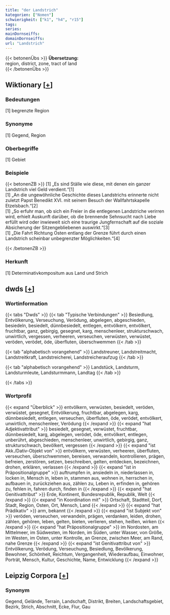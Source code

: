 ```yaml
---
title: "der Landstrich"
kategorien: ["Nomen"]
schwierigkeit: ["k1", "h4", "r15"]
tags:
series:
mainDornseiffs:
domainDornseiffs:
url: "Landstrich"
---
```


{{< betonenÜbs >}}
**Übersetzung:**  
region, district, zone, tract of land  
{{< /betonenÜbs >}}

## Wiktionary [[+](https://de.wiktionary.org/wiki/Landstrich)]

### Bedeutungen
[1] begrenzte Region  

### Synonyme
[1] Gegend, Region  

### Oberbegriffe
[1] Gebiet  

### Beispiele
{{< betonenZB >}}
[1] „Es sind Ställe wie diese, mit denen ein ganzer Landstrich viel Geld verdient.“[1]  
[1] „An die ungewöhnliche Geschichte dieses Landstrichs erinnerte nicht zuletzt Papst Benedikt XVI. mit seinem Besuch der Wallfahrtskapelle Etzelsbach.“[2]  
[1] „So erfuhr man, ob sich ein Freier in die entlegenen Landstriche verirren wird, erhielt Auskunft darüber, ob die brennende Sehnsucht nach Liebe erfüllt wird oder inwieweit sich eine traurige Jungfernschaft auf die soziale Absicherung der Sitzengebliebenen auswirkt.“[3]  
[1] „Die Fahrt Richtung Osten entlang der Grenze führt durch einen Landstrich scheinbar unbegrenzter Möglichkeiten.“[4]  

{{< /betonenZB >}}
### Herkunft
[1] Determinativkompositum aus Land und Strich  



## dwds [[+](https://www.dwds.de/wb/Landstrich)]

### Wortinformation
{{< tabs "Dwds" >}}
{{< tab "Typische Verbindungen" >}}
Besiedlung, Entvölkerung, Verseuchung, Verödung, abgelegen, abgeschieden, besiedeln, besiedelt, dünnbesiedelt, entlegen, entvölkern, entvölkert, fruchtbar, ganz, gebirgig, gesegnet, karg, menschenleer, strukturschwach, unwirtlich, vergessen, verheeren, verseuchen, verwüsten, verwüstet, veröden, verödet, öde, überfluten, überschwemmen
{{< /tab >}}

{{< tab "alphabetisch vorangehend" >}}
Landstreuner, Landstreitmacht, Landstreitkraft, Landstreicherei, Landstreicheraufzug
{{< /tab >}}

{{< tab "alphabetisch vorangehend" >}}
Landstück, Landsturm, Landsturmleute, Landsturmmann, Landtag
{{< /tab >}}

{{< /tabs >}}

### Wortprofil
{{< expand "Überblick" >}} entvölkern, verwüsten, besiedelt, veröden, verwüstet, gesegnet, Entvölkerung, fruchtbar, abgelegen, karg, dünnbesiedelt, entlegen, verseuchen, überfluten, öde, verödet, entvölkert, unwirtlich, menschenleer, Verödung {{< /expand >}}
{{< expand "hat Adjektivattribut" >}} besiedelt, gesegnet, verwüstet, fruchtbar, dünnbesiedelt, karg, abgelegen, verödet, öde, entvölkert, entlegen, unberührt, abgeschieden, menschenleer, unwirtlich, gebirgig, ganz, strukturschwach, bevölkert, vergessen {{< /expand >}}
{{< expand "ist Akk./Dativ-Objekt von" >}} entvölkern, verwüsten, verheeren, überfluten, verseuchen, überschwemmen, bereisen, verwandeln, kontrollieren, prägen, befreien, zerstören, setzen, beschreiben, gelten, entdecken, bezeichnen, drohen, erklären, verlassen {{< /expand >}}
{{< expand "ist in Präpositionalgruppe" >}} auftrumpfen in, ansiedeln in, niederlassen in, locken in, Mensch in, leben in, stammen aus, wohnen in, herrschen in, aufbauen in, zurückziehen aus, zählen zu, Leben in, erfinden in, gehören zu, fehlen in, fahren durch, finden in {{< /expand >}}
{{< expand "hat Genitivattribut" >}} Erde, Kontinent, Bundesrepublik, Republik, Welt {{< /expand >}}
{{< expand "in Koordination mit" >}} Ortschaft, Stadtteil, Dorf, Stadt, Region, Osten, Ort, Mensch, Land {{< /expand >}}
{{< expand "hat Prädikativ" >}} arm, bekannt {{< /expand >}}
{{< expand "ist Subjekt von" >}} veröden, verseuchen, verwandeln, prägen, verdanken, leiden, drohen, zählen, gehören, leben, gelten, bieten, verlieren, stehen, heißen, wirken {{< /expand >}}
{{< expand "hat Präpositionalgruppe" >}} im Nordosten, am Mittelmeer, im Südwesten, im Norden, im Süden, unter Wasser, von Größe, im Westen, im Osten, unter Kontrolle, an Grenze, zwischen Meer, am Rand, nahe Grenze {{< /expand >}}
{{< expand "ist Genitivattribut von" >}} Entvölkerung, Verödung, Verseuchung, Besiedlung, Bevölkerung, Bewohner, Schönheit, Reichtum, Vergangenheit, Wiederaufbau, Einwohner, Porträt, Mensch, Kultur, Geschichte, Name, Entwicklung {{< /expand >}}

## Leipzig Corpora [[+](https://corpora.uni-leipzig.de/en/res?word=Landstrich&corpusId=deu_newscrawl-public_2018)]


### Synonym
Gegend, Gelände, Terrain, Landschaft, Distrikt, Breiten, Landschaftsgebiet, Bezirk, Strich, Abschnitt, Ecke, Flur, Gau

